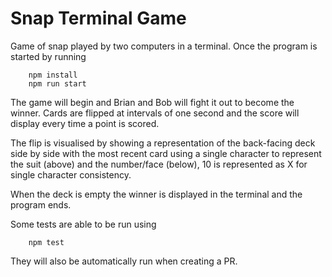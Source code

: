 # Snap Terminal Game

Game of snap played by two computers in a terminal. Once the program is started by running

```
    npm install
    npm run start
```

The game will begin and Brian and Bob will fight it out to become the winner. Cards are flipped at intervals of one second and the score will display every time a point is scored.

The flip is visualised by showing a representation of the back-facing deck side by side with the most recent card using a single character to represent the suit (above) and the number/face (below), 10 is represented as X for single character consistency.

When the deck is empty the winner is displayed in the terminal and the program ends.

Some tests are able to be run using

```
    npm test
```

They will also be automatically run when creating a PR.
